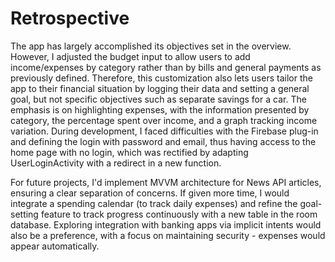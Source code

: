 
# Retrospective



The app has largely accomplished its objectives set in the overview. However, I adjusted the budget input to allow users to add income/expenses by category rather than by bills and general payments as previously defined. Therefore, this customization also lets users tailor the app to their financial situation by logging their data and setting a general goal, but not specific objectives such as separate savings for a car. The emphasis is on highlighting expenses, with the information presented by category, the percentage spent over income, and a graph tracking income variation. During development, I faced difficulties with the Firebase plug-in and defining the login with password and email, thus having access to the home page with no login, which was rectified by adapting UserLoginActivity with a redirect in a new function. 

For future projects, I'd implement MVVM architecture for News API articles, ensuring a clear separation of concerns. If given more time, I would integrate a spending calendar (to track daily expenses) and refine the goal-setting feature to track progress continuously with a new table in the room database. Exploring integration with banking apps via implicit intents would also be a preference, with a focus on maintaining security - expenses would appear automatically.
